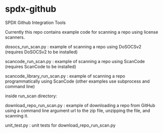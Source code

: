 # spdx-github
SPDX Github Integration Tools

Currently this repo contains example code for scanning a repo using license scanners.

dosocs_run_scan.py : example of scanning a repo using DoSOCSv2 (requires DoSOCSv2 to be installed)

scancode_run_scan.py : example of scanning a repo using ScanCode (requires ScanCode to be installed)

scancode_library_run_scan.py : example of scanning a repo programmatically using ScanCode (other examples use subprocess and command line)

inside run_scan directory:

   download_repo_run_scan.py : example of downloading a repo from GitHub using a command line argument url to the zip file, unzipping the file, and scanning it.
  
   unit_test.py : unit tests for download_repo_run_scan.py
